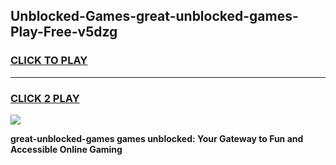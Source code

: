 
## Unblocked-Games-great-unblocked-games-Play-Free-v5dzg
<h3>
<a href="https://premium76.site?title=great-unblocked-games&ref=22A">CLICK TO PLAY</a></h3>
<hr>

<h3>
<a href="https://premium76.site?title=great-unblocked-games&ref=22A">CLICK 2 PLAY</a>
  
</h3>

<a href="https://premium76.site?title=great-unblocked-games&ref=22A"><img src="https://clearcache.store/games.png"></a>


**great-unblocked-games games unblocked: Your Gateway to Fun and Accessible Online Gaming**
